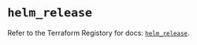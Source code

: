 # `helm_release`

Refer to the Terraform Registory for docs: [`helm_release`](https://registry.terraform.io/providers/hashicorp/helm/2.9.0/docs/resources/release).
